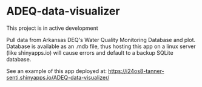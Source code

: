 # ADEQ-data-visualizer
This project is in active development

Pull data from Arkansas DEQ's Water Quality Monitoring Database and plot. Database is available as an .mdb file, thus hosting this app on a linux server (like shinyapps.io) will cause errors and default to a backup SQLite database.

See an example of this app deployed at:  https://i24os8-tanner-senti.shinyapps.io/ADEQ-data-visualizer/
